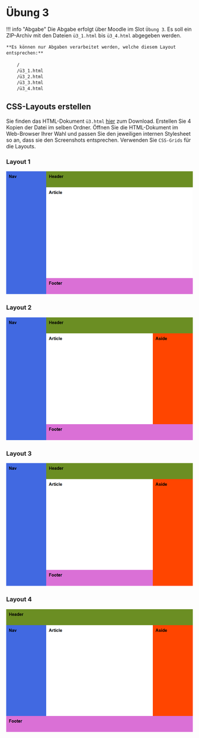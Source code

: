 # Übung 3

!!! info "Abgabe"
    Die Abgabe erfolgt über Moodle im Slot `Übung 3`. Es soll ein ZIP-Archiv mit den Dateien `ü3_1.html` bis `ü3_4.html` abgegeben werden.

    **Es können nur Abgaben verarbeitet werden, welche diesem Layout entsprechen:**

        /
        /ü3_1.html
        /ü3_2.html
        /ü3_3.html
        /ü3_4.html


## CSS-Layouts erstellen

Sie finden das HTML-Dokument `ü3.html` [hier](ü3.html) zum Download. Erstellen Sie 4 Kopien der Datei im selben Ordner. Öffnen Sie die HTML-Dokument im Web-Browser Ihrer Wahl und passen Sie den jeweiligen internen Stylesheet so an, dass sie den Screenshots entsprechen. Verwenden Sie `CSS-Grids` für die Layouts.

### Layout 1
![Beispiel HTML-Layout](03_1.png "Beispiel HTML-Layout")

### Layout 2
![Beispiel HTML-Layout](03_2.png "Beispiel HTML-Layout")

### Layout 3
![Beispiel HTML-Layout](03_3.png "Beispiel HTML-Layout")

### Layout 4
![Beispiel HTML-Layout](03_4.png "Beispiel HTML-Layout")